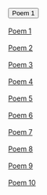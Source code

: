 <button type="button" onclick="https://pranavbahl.me/page1.html">Poem 1</button><br><br>
<a href="page1.html">Poem 1</a><br><br>
<a href="page2.html">Poem 2</a><br><br>
<a href="page3.html">Poem 3</a><br><br>
<a href="page4.html">Poem 4</a><br><br>
<a href="page5.html">Poem 5</a><br><br>
<a href="page6.html">Poem 6</a><br><br>
<a href="page7.html">Poem 7</a><br><br>
<a href="page8.html">Poem 8</a><br><br>
<a href="page9.html">Poem 9</a><br><br>
<a href="page10.html">Poem 10</a><br>
